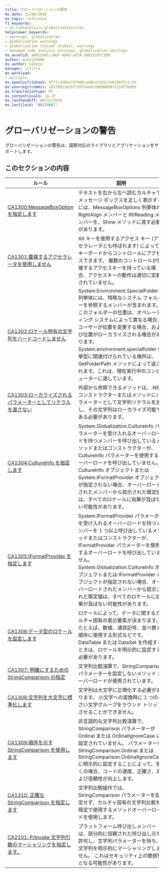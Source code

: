 ```yaml
---
title: グローバリゼーションの警告
ms.date: 11/04/2016
ms.topic: reference
f1_keywords:
- vs.codeanalysis.globalizationrules
helpviewer_keywords:
- warnings, globalization
- globalization warnings
- globalization [Visual Studio], warnings
- managed code analysis warnings, globalization warnings
ms.assetid: a8d12d41-14bf-4b43-af24-168312d7c390
author: mikejo5000
ms.author: mikejo
manager: jillfra
ms.workload:
- multiple
ms.openlocfilehash: 0ff17a56be7d7908ced0e37d1b13e8296ffc2c3d
ms.sourcegitcommit: 26178b116cbf7353fee6ca989b8d872114f7b405
ms.translationtype: MT
ms.contentlocale: ja-JP
ms.lasthandoff: 08/31/2020
ms.locfileid: "89219687"
---
```

# <a name="globalization-warnings"></a>グローバリゼーションの警告
グローバリゼーションの警告は、国際対応のライブラリとアプリケーションをサポートします。

## <a name="in-this-section"></a>このセクションの内容

|ルール|説明|
|----------|-----------------|
|[CA1300:MessageBoxOption を指定します](../code-quality/ca1300.md)|テキストを右から左へ読むカルチャでメッセージ ボックスを正しく表示するには、MessageBoxOptions 列挙体の RightAlign メンバーと RtlReading メンバーを、Show メソッドに渡す必要があります。|
|[CA1301:重複するアクセラレータを使用しません](../code-quality/ca1301.md)|Alt キーを使用するアクセス キー (アクセラレータとも呼ばれます) によって、キーボードからコントロールにアクセスできます。 複数のコントロールが重複するアクセスキーを持っている場合、アクセスキーの動作は適切に定義されていません。|
|[CA1302:ロケール特有の文字列をハードコードしません](../code-quality/ca1302.md)|System.Environment.SpecialFolder 列挙体には、特殊なシステム フォルダーを参照するメンバーが含まれます。 このフォルダーの位置は、オペレーティング システムによって異なる場合、ユーザーが位置を変更する場合、および位置がローカライズされる場合があります。 System.environment.specialfolder 列挙型に関連付けられている場所は、GetFolderPath メソッドによって返されます。これは、現在実行中のコンピューターに適しています。|
|[CA1303:ローカライズされるパラメーターとしてリテラルを渡さない](../code-quality/ca1303.md)|外部から参照できるメソッドは、.NET コンストラクターまたはメソッドにパラメーターとして文字列リテラルを渡し、その文字列はローカライズ可能である必要があります。|
|[CA1304:CultureInfo を指定します](../code-quality/ca1304.md)|System.Globalization.CultureInfo パラメーターを受け入れるオーバーロードを持つメンバーを呼び出しているメソッドまたはコンストラクターが、CultureInfo パラメーターを使用するオーバーロードを呼び出していません。 CultureInfo オブジェクトまたは System.IFormatProvider オブジェクトが指定されない場合、オーバーロードされたメンバーから提示された既定値は、すべてのロケールに効果が及ばない可能性があります。|
|[CA1305:IFormatProvider を指定します](../code-quality/ca1305.md)|System.IFormatProvider パラメーターを受け入れるオーバーロードを持つメンバーを 1 つ以上呼び出しているメソッドまたはコンストラクターが、IFormatProvider パラメーターを使用するオーバーロードを呼び出していません。 System.Globalization.CultureInfo オブジェクトまたは IFormatProvider オブジェクトが指定されない場合、オーバーロードされたメンバーから提示された既定値は、すべてのロケールに効果が及ばない可能性があります。|
|[CA1306:データ型のロケールを設定します](../code-quality/ca1306.md)|ロケールによって、データに関するカルチャ固有の表示要素が決まります。たとえば、数値、通貨記号、並べ替え順序に使用する形式などです。 DataTable または DataSet を作成するときは、ロケールを明示的に設定する必要があります。|
|[CA1307: 明確にするための StringComparison の指定](../code-quality/ca1307.md)|文字列比較演算で、StringComparison パラメーターを設定しないメソッド オーバーロードが使用されています。|
|[CA1308:文字列を大文字に標準化します](../code-quality/ca1308.md)|文字列は大文字に正規化する必要があります。 小文字への変換時に 1 つの小さい文字グループをラウンド トリップさせることができません。|
|[CA1309:順序を示す StringComparison を使用します](../code-quality/ca1309.md)|非言語的な文字列比較演算で、StringComparison パラメーターが Ordinal または OrdinalIgnoreCase に設定されていません。 パラメーターを StringComparison.Ordinal または StringComparison.OrdinalIgnoreCase に明示的に設定することによって、多くの場合、コードの速度、正確さ、および信頼性が向上します。|
|[CA1310: 正確な StringComparison を指定します](../code-quality/ca1310.md)|文字列比較操作では、StringComparison パラメーターを設定せず、カルチャ固有の文字列比較を既定で使用するメソッドオーバーロードを使用します。|
|[CA2101: P/Invoke 文字列引数のマーシャリングを指定します。](../code-quality/ca2101.md)|プラットフォーム呼び出しメンバーは、部分的に信頼された呼び出し元を許可し、文字列パラメーターを持ち、文字列を明示的にマーシャリングしません。 これはセキュリティ上の脆弱性となる可能性があります。|

